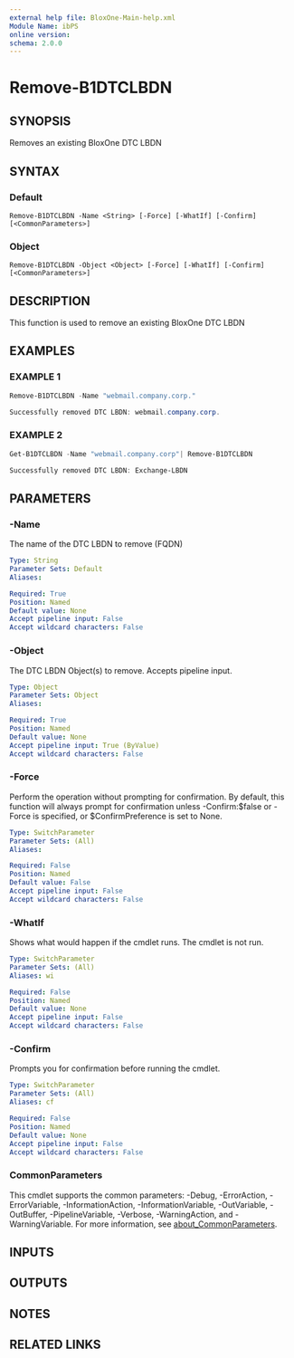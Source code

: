 ```yaml
---
external help file: BloxOne-Main-help.xml
Module Name: ibPS
online version:
schema: 2.0.0
---
```


# Remove-B1DTCLBDN

## SYNOPSIS
Removes an existing BloxOne DTC LBDN

## SYNTAX

### Default
```
Remove-B1DTCLBDN -Name <String> [-Force] [-WhatIf] [-Confirm] [<CommonParameters>]
```

### Object
```
Remove-B1DTCLBDN -Object <Object> [-Force] [-WhatIf] [-Confirm] [<CommonParameters>]
```

## DESCRIPTION
This function is used to remove an existing BloxOne DTC LBDN

## EXAMPLES

### EXAMPLE 1
```powershell
Remove-B1DTCLBDN -Name "webmail.company.corp."

Successfully removed DTC LBDN: webmail.company.corp.
```

### EXAMPLE 2
```powershell
Get-B1DTCLBDN -Name "webmail.company.corp"| Remove-B1DTCLBDN

Successfully removed DTC LBDN: Exchange-LBDN
```

## PARAMETERS

### -Name
The name of the DTC LBDN to remove (FQDN)

```yaml
Type: String
Parameter Sets: Default
Aliases:

Required: True
Position: Named
Default value: None
Accept pipeline input: False
Accept wildcard characters: False
```

### -Object
The DTC LBDN Object(s) to remove.
Accepts pipeline input.

```yaml
Type: Object
Parameter Sets: Object
Aliases:

Required: True
Position: Named
Default value: None
Accept pipeline input: True (ByValue)
Accept wildcard characters: False
```

### -Force
Perform the operation without prompting for confirmation.
By default, this function will always prompt for confirmation unless -Confirm:$false or -Force is specified, or $ConfirmPreference is set to None.

```yaml
Type: SwitchParameter
Parameter Sets: (All)
Aliases:

Required: False
Position: Named
Default value: False
Accept pipeline input: False
Accept wildcard characters: False
```

### -WhatIf
Shows what would happen if the cmdlet runs.
The cmdlet is not run.

```yaml
Type: SwitchParameter
Parameter Sets: (All)
Aliases: wi

Required: False
Position: Named
Default value: None
Accept pipeline input: False
Accept wildcard characters: False
```

### -Confirm
Prompts you for confirmation before running the cmdlet.

```yaml
Type: SwitchParameter
Parameter Sets: (All)
Aliases: cf

Required: False
Position: Named
Default value: None
Accept pipeline input: False
Accept wildcard characters: False
```

### CommonParameters
This cmdlet supports the common parameters: -Debug, -ErrorAction, -ErrorVariable, -InformationAction, -InformationVariable, -OutVariable, -OutBuffer, -PipelineVariable, -Verbose, -WarningAction, and -WarningVariable. For more information, see [about_CommonParameters](http://go.microsoft.com/fwlink/?LinkID=113216).

## INPUTS

## OUTPUTS

## NOTES

## RELATED LINKS
